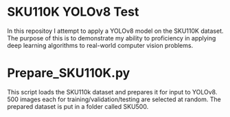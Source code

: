 # SKU110K YOLOv8 Test #
In this repositoy I attempt to apply a YOLOv8 model on the SKU110K dataset. The purpose of this is to demonstrate my ability to proficiency in applying deep learning algorithms to real-world computer vision problems.

# Prepare_SKU110K.py #
This script loads the SKU110k dataset and prepares it for input to YOLOv8. 500 images each for training/validation/testing are selected at random. The prepared dataset is put in a folder called SKU500.
